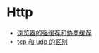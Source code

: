 # Http

- [浏览器的强缓存和协商缓存](https://github.com/zxf4399/interview/issues/1)
- [tcp 和 udp 的区别](https://github.com/zxf4399/interview/issues/8)
